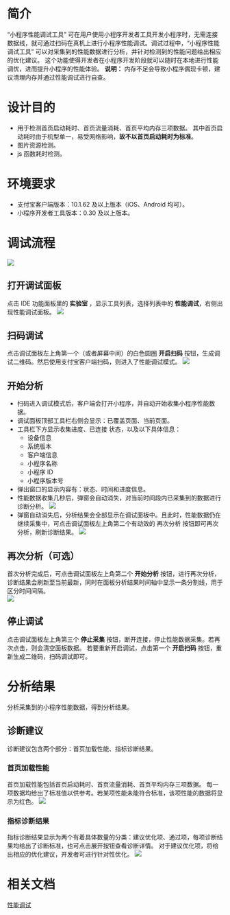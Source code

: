 
# 简介
“小程序性能调试工具” 可在用户使用小程序开发者工具开发小程序时，无需连接数据线，就可通过扫码在真机上进行小程序性能调试。调试过程中，“小程序性能调试工具” 可以对采集到的性能数据进行分析，并针对检测到的性能问题给出相应的优化建议。
这个功能使得开发者在小程序开发阶段就可以随时在本地进行性能调优，进而提升小程序的性能体验。
**说明：** 内存不足会导致小程序偶现卡顿，建议清理内存并通过性能调试进行自查。

# 设计目的

- 用于检测首页启动耗时、首页流量消耗、首页平均内存三项数据。
其中首页启动耗时由于机型单一，易受网络影响，**故不以首页启动耗时为标准**。
- 图片资源检测。
- js 函数耗时检测。

# 环境要求

- 支付宝客户端版本：10.1.62 及以上版本（iOS、Android 均可）。
- 小程序开发者工具版本：0.30 及以上版本。

# 调试流程
![](https://gw.alipayobjects.com/zos/skylark-tools/public/files/8ab000118ee66303591ee8ca297f9778.png#align=left&display=inline&height=139&margin=%5Bobject%20Object%5D&originHeight=180&originWidth=969&status=done&style=none&width=746)

## 打开调试面板
点击 IDE 功能面板里的 **实验室** ，显示工具列表，选择列表中的 **性能调试**，右侧出现性能调试面板。
![](https://gw.alipayobjects.com/os/skylark-tools/public/files/c9c23ecf3f52afa2857bcd1aad6dcece#align=left&display=inline&height=467&margin=%5Bobject%20Object%5D&originHeight=933&originWidth=1492&status=done&style=none&width=746)

## 扫码调试
点击调试面板左上角第一个（或者屏幕中间）的白色圆圈 **开启扫码** 按钮，生成调试二维码。然后使用支付宝客户端扫码，则进入了性能调试模式。
![](https://gw.alipayobjects.com/os/skylark-tools/public/files/9c52dbd1d0e251db849e4f7aabd11629#align=left&display=inline&height=467&margin=%5Bobject%20Object%5D&originHeight=933&originWidth=1492&status=done&style=none&width=746)

## 开始分析

- 扫码进入调试模式后，客户端会打开小程序，并自动开始收集小程序性能数据。
- 调试面板顶部工具栏右侧会显示：已覆盖页面、当前页面。
- 工具栏下方显示收集进度、已连接 状态，以及以下具体信息：
   - 设备信息
   - 系统版本
   - 客户端信息
   - 小程序名称
   - 小程序 ID
   - 小程序版本号
- 弹出窗口的显示内容有：状态、时间和进度信息。
- 性能数据收集几秒后，弹窗会自动消失，对当前时间段内已采集到的数据进行诊断分析。
  ![](https://gw.alipayobjects.com/os/skylark-tools/public/files/0c90eb905932e161d87aac4893f41e42#align=left&display=inline&height=467&margin=%5Bobject%20Object%5D&originHeight=933&originWidth=1492&status=done&style=none&width=746)
- 弹窗自动消失后，分析结果会全部显示在调试面板中。且此时，性能数据仍在继续采集中，可点击调试面板左上角第二个有动效的 再次分析 按钮即可再次分析，刷新诊断结果。
![](https://gw.alipayobjects.com/os/skylark-tools/public/files/ae483ed0768b270ee409af215f856ff5#align=left&display=inline&height=467&margin=%5Bobject%20Object%5D&originHeight=933&originWidth=1492&status=done&style=none&width=746)

## 再次分析（可选）
首次分析完成后，可点击调试面板左上角第二个 **开始分析** 按钮，进行再次分析，诊断结果会刷新至当前最新，同时在面板分析结果时间轴中显示一条分割线，用于区分时间间隔。<br />![](https://gw.alipayobjects.com/os/skylark-tools/public/files/a1398381b1c2fe5ca3f40713d66d4080#align=left&display=inline&height=467&margin=%5Bobject%20Object%5D&originHeight=933&originWidth=1492&status=done&style=none&width=746)

## 停止调试
点击调试面板左上角第三个 **停止采集** 按钮，断开连接，停止性能数据采集。若再次点击，则会清空面板数据。
若要重新开启调试，点击第一个 **开启扫码** 按钮，重新生成二维码，扫码调试即可。 

# 分析结果
分析采集到的小程序性能数据，得到分析结果。 

## 诊断建议
诊断建议包含两个部分：首页加载性能、指标诊断结果。

### 首页加载性能
首页加载性能包括首页启动耗时、首页流量消耗、首页平均内存三项数据。
每一项数据均给出了标准值以供参考。若某项性能未能符合标准，该项性能的数据将显示为红色。
![](https://gw.alipayobjects.com/os/skylark-tools/public/files/f5226015952a2d783a383006ed5a0a54#align=left&display=inline&height=467&margin=%5Bobject%20Object%5D&originHeight=933&originWidth=1492&status=done&style=none&width=746)

### 指标诊断结果
指标诊断结果显示为两个有着具体数量的分类：建议优化项、通过项，每项诊断结果均给出了诊断标准，也可点击展开按钮查看诊断详情。
对于建议优化项，将给出相应的优化建议，开发者可进行针对性优化。
![](https://gw.alipayobjects.com/os/skylark-tools/public/files/ef14b3773baef37ad90b806757934aab#align=left&display=inline&height=467&margin=%5Bobject%20Object%5D&originHeight=933&originWidth=1492&status=done&style=none&width=746)

# 相关文档
[性能调试](https://opendocs.alipay.com/mini/ide/performance)

